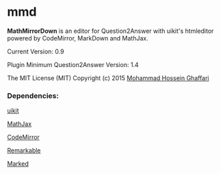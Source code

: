 # mmd

**MathMirrorDown** is an editor for Question2Answer with uikit's htmleditor powered by CodeMirror, MarkDown and MathJax.

Current Version: 0.9

Plugin Minimum Question2Answer Version: 1.4

The MIT License (MIT)
Copyright (c) 2015 [Mohammad Hossein Ghaffari](http://www.mhghaffari.ir)

### Dependencies: 
[uikit](http://getuikit.com)

[MathJax](http://mathjax.org)

[CodeMirror](http://codemirror.net/)

[Remarkable](https://github.com/jonschlinkert/remarkable)

[Marked](https://github.com/chjj/marked)

